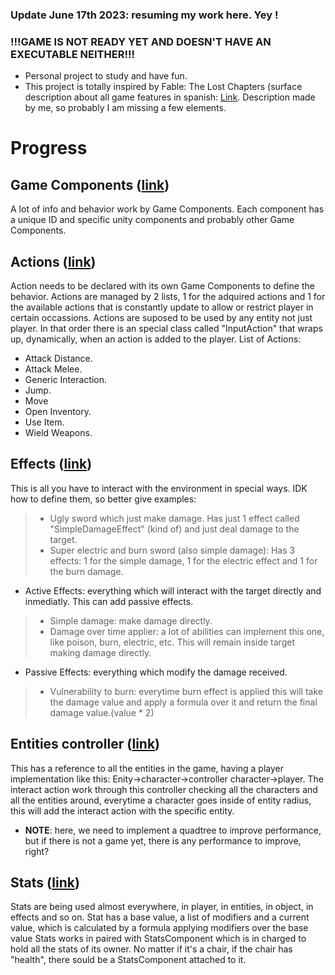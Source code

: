 ### Update June 17th 2023: resuming my work here. Yey !
### !!!GAME IS NOT READY YET AND DOESN'T HAVE AN EXECUTABLE NEITHER!!!
- Personal project to study and have fun. 
- This project is totally inspired by Fable: The Lost Chapters (surface description about all game features in spanish: [Link](https://docs.google.com/document/d/1t4plu7HMYJZV1-eDG6YQ-mEuIuHNXUMcWRfZKBudyCk/edit?usp=sharing). Description made by me, so probably I am missing a few elements. 

# Progress
## Game Components ([link](https://github.com/camilohoyos16/RPG/tree/main/Assets/Scripts/GameComponents))
A lot of info and behavior work by Game Components. Each component has a unique ID and specific unity components and probably other Game Components.
## Actions ([link](https://github.com/camilohoyos16/RPG/tree/main/Assets/Scripts/Actions))
Action needs to be declared with its own Game Components to define the behavior. Actions are managed by 2 lists, 1 for the adquired actions and 1 for the available actions that is constantly update to allow or restrict player in certain occassions.
Actions are suposed to be used by any entity not just player. In that order there is an special class called "InputAction" that wraps up, dynamically, when an action is added to the player.
List of Actions:
- Attack Distance.
- Attack Melee.
- Generic Interaction.
- Jump.
- Move
- Open Inventory.
- Use Item.
- Wield Weapons.
## Effects ([link](https://github.com/camilohoyos16/RPG/tree/main/Assets/Scripts/Effects))
This is all you have to interact with the environment in special ways. IDK how to define them, so better give examples: 
>- Ugly sword which just make damage. Has just 1 effect called "SimpleDamageEffect" (kind of) and just deal damage to the target.
>- Super electric and burn sword (also simple damage): Has 3 effects: 1 for the simple damage, 1 for the electric effect and 1 for the burn damage.
- Active Effects: everything which will interact with the target directly and inmediatly. This can add passive effects. 
>- Simple damage: make damage directly.
>- Damage over time applier: a lot of abilities can implement this one, like poison, burn, electric, etc.  This will remain inside target making damage directly. 
- Passive Effects: everything which modify the damage received.
>- Vulnerability to burn: everytime burn effect is applied this will take the damage value and apply a formula over it and  return the final damage value.(value * 2)
## Entities controller ([link](https://github.com/camilohoyos16/RPG/blob/main/Assets/Scripts/Entities/EntitiesController.cs))
This has a reference to all the entities in the game, having a player implementation like this: Enity->character->controller character->player.
The interact action work through this controller checking all the characters and all the entities around, everytime a character goes inside of entity radius, this will add the interact action with the specific entity.
- **NOTE**: here, we need to implement a quadtree to improve performance, but if there is not a game yet, there is any performance to improve, right?
## Stats ([link](https://github.com/camilohoyos16/RPG/tree/main/Assets/Scripts/Stats))
Stats are being used almost everywhere, in player, in entities, in object, in effects and so on. Stat has a base value, a list of modifiers and a current value, which is calculated by a formula applying modifiers over the base value
Stats works in paired with StatsComponent which is in charged to hold all the stats of its owner. No matter if it's a chair, if the chair has "health", there sould be a StatsComponent attached to it.
